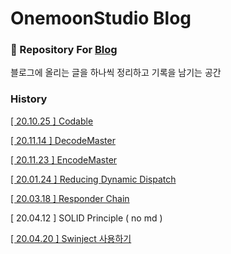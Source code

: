 # OnemoonStudio Blog

### 📝 Repository For [Blog](https://onemoonstudio.tistory.com/)

블로그에 올리는 글을 하나씩 정리하고 기록을 남기는 공간

### History

[[ 20.10.25 ] Codable](https://github.com/onemoonStudio/OnemoonStudioBlog/blob/main/Codable.md)

[[ 20.11.14 ] DecodeMaster](https://github.com/onemoonStudio/OnemoonStudioBlog/blob/main/DecodeMaster.md)

[[ 20.11.23 ] EncodeMaster](https://github.com/onemoonStudio/OnemoonStudioBlog/blob/main/EncodeMaster.md)

[[ 20.01.24 ] Reducing Dynamic Dispatch](https://github.com/onemoonStudio/OnemoonStudioBlog/blob/main/ReducingDynamicDispatch.md)

[[ 20.03.18 ] Responder Chain](https://github.com/onemoonStudio/OnemoonStudioBlog/blob/main/ResponderChain.md)

[ 20.04.12 ] SOLID Principle ( no md )

[[ 20.04.20 ] Swinject 사용하기]()


